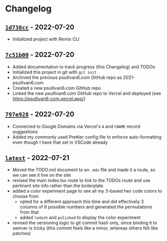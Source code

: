 # Changelog

## [`1d738cc`] - 2022-07-20

- Initialized project with Remix CLI

## [`7c51b00`] - 2022-07-20

- Added documentation to track progress (this Changelog) and TODOs
- Initialized this project in git with `git init`
- Archived the previous psullivan6.com GitHub repo as 2021-psullivan6.com
- Created a new psullivan6.com GitHub repo
- Linked the new psullivan6.com GitHub repo to Vercel and deployed (see https://psullivan6-com.vercel.app/)

## [`797e928`] - 2022-07-20

- Connected to Google Domains via Vercel's `A` and `CNAME` record suggestions
- Added my commonly used Prettier config file to enforce auto-formatting even though I have that set in VSCode already

## [`latest`] - 2022-07-21

- Moved the TODO.md document to an `.mdx` file and made it a route, so we can see it live on the site
- revised the main index.tsx route to link to the TODOs route and use pertinent site info rather than the boilerplate
- added a color experiment page to see all my 3-based hex code colors to choose from
  - opted for a different approach this time and did effectively 3 columns of 6 possible numbers and generated the permutations from that
  - added `lodash` and `polished` to display the color experiment
- revised the versioning logic to git commit hash only, since binding it to semver is tricky (this commit feels like a minor, whereas others felt like patches)

[`1d738cc`]: https://github.com/psullivan6/psullivan6.com/commit/1d738cc272c0484c2f709a38cdbed59d59107f4f
[`7c51b00`]: https://github.com/psullivan6/psullivan6.com/commit/7c51b00b8e0e50684999668bfb0841acde95ce04
[`797e928`]: https://github.com/psullivan6/psullivan6.com/commit/797e9286a119a2b87a554767e5ea5f177b5b10a8
[`latest`]: https://github.com/psullivan6/psullivan6.com

